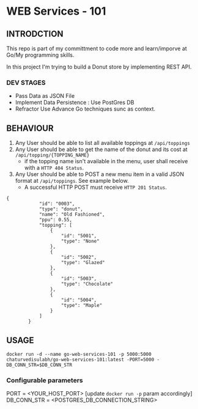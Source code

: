 # WEB Services - 101

## INTRODCTION

This repo is part of my committment to code more and learn/imporve at Go/My programming skills.

In this project I'm trying to build a Donut store by implementing REST API.

### DEV STAGES

- Pass Data as JSON File
- Implement Data Persistence : Use PostGres DB
- Refractor Use Advance Go techniques sunc as context.

## BEHAVIOUR

1. Any User should be able to list all available toppings at `/api/toppings`
2. Any User should be able to get the name of the donut and its cost at `/api/topping/{TOPPING_NAME}`
   - if the topping name isn't available in the menu, user shall receive with a `HTTP 404 Status`.
3. Any User should be able to POST a new menu item in a valid JSON format at `/api/toppings`. See example below.
   - A successful HTTP POST must receive `HTTP 201 Status`.

```
{
			"id": "0003",
			"type": "donut",
			"name": "Old Fashioned",
			"ppu": 0.55,
			"topping": [
				{
					"id": "5001",
					"type": "None"
				},
				{
					"id": "5002",
					"type": "Glazed"
				},
				{
					"id": "5003",
					"type": "Chocolate"
				},
				{
					"id": "5004",
					"type": "Maple"
				}
			]
		}
```

## USAGE

`docker run -d --name go-web-services-101 -p 5000:5000 chaturvedisulabh/go-web-services-101:latest -PORT=5000 -DB_CONN_STR=$DB_CONN_STR`

### Configurable parameters

PORT = <YOUR_HOST_PORT> [update `docker run -p` param accordingly]
DB_CONN_STR = <POSTGRES_DB_CONNECTION_STRING>